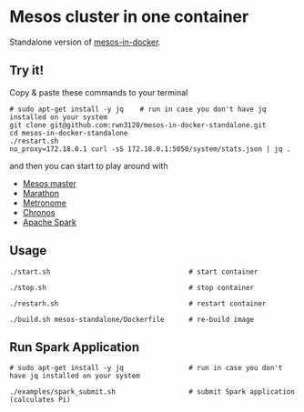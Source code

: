# Mesos cluster in one container
Standalone version of [mesos-in-docker](https://github.com/rwn3120/mesos-in-docker).
## Try it!
Copy & paste these commands to your terminal
```
# sudo apt-get install -y jq    # run in case you don't have jq installed on your system
git clone git@github.com:rwn3120/mesos-in-docker-standalone.git
cd mesos-in-docker-standalone
./restart.sh
no_proxy=172.18.0.1 curl -sS 172.18.0.1:5050/system/stats.json | jq .
```
and then you can start to play around with
* [Mesos master](http://172.18.0.1:5050)
* [Marathon](http://172.18.0.1:8080/ui)
* [Metronome](http://172.18.0.1:9000)
* [Chronos](http://172.18.0.1:4400)
* [Apache Spark](http://172.18.0.1:8081)
## Usage
```
./start.sh                                  # start container

./stop.sh                                   # stop container

./restarh.sh                                # restart container

./build.sh mesos-standalone/Dockerfile      # re-build image
```

## Run Spark Application

```
# sudo apt-get install -y jq                # run in case you don't have jq installed on your system

./examples/spark_submit.sh                  # submit Spark application (calculates Pi)
```
